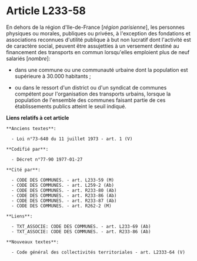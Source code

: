 # Article L233-58

En dehors de la région d'Ile-de-France [*région parisienne*], les personnes physiques ou morales, publiques ou privées, à
l'exception des fondations et associations reconnues d'utilité publique à but non lucratif dont l'activité est de caractère
social, peuvent être assujetties à un versement destiné au financement des transports en commun lorsqu'elles emploient plus
de neuf salariés [*nombre*]:

- dans une commune ou une communauté urbaine dont la population est supérieure à 30.000 habitants ;

- ou dans le ressort d'un district ou d'un syndicat de communes compétent pour l'organisation des transports urbains, lorsque
la population de l'ensemble des communes faisant partie de ces établissements publics atteint le seuil indiqué.

**Liens relatifs à cet article**

	**Anciens textes**:

	  - Loi n°73-640 du 11 juillet 1973 - art. 1 (V)

	**Codifié par**:

	  - Décret n°77-90 1977-01-27

	**Cité par**:

	  - CODE DES COMMUNES. - art. L233-59 (M)
	  - CODE DES COMMUNES. - art. L259-2 (Ab)
	  - CODE DES COMMUNES. - art. R233-80 (Ab)
	  - CODE DES COMMUNES. - art. R233-86 (Ab)
	  - CODE DES COMMUNES. - art. R233-87 (Ab)
	  - CODE DES COMMUNES. - art. R262-2 (M)

	**Liens**:

	  - TXT_ASSOCIE: CODE DES COMMUNES. - art. L233-69 (Ab)
	  - TXT_ASSOCIE: CODE DES COMMUNES. - art. R233-86 (Ab)

	**Nouveaux textes**:

	  - Code général des collectivités territoriales - art. L2333-64 (V)
